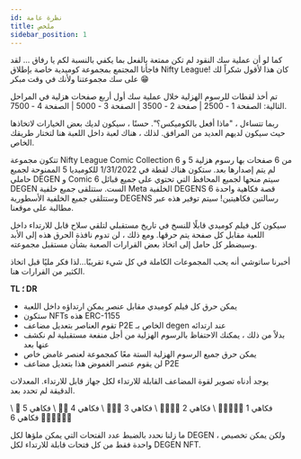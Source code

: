 ```yaml
---
id: نظرة عامة
title: ملخص
sidebar_position: 1
---
```


كما لو أن عملية سك النقود لم تكن ممتعة بالفعل بما يكفي بالنسبة لكم يا رفاق ... لقد فاجأنا المجتمع بمجموعة كوميدية خاصة بإطلاق Nifty League! كان هذا لأقول شكراً لك على سك مجموعتنا ولأنك في وقت مبكر 😁

تم أخذ لقطات للرسوم الهزلية خلال عملية سك أول أربع صفحات هزلية في المراحل التالية: الصفحة 1 - 2500 | صفحة 2 - 3500 | الصفحة 3 - 5000 | الصفحة 4 - 7500.

ربما تتساءل ، "ماذا أفعل بالكوميكس؟". حسنًا ، سيكون لديك بعض الخيارات لاتخاذها حيث سيكون لديهم العديد من المرافق. لذلك ، هناك لعبة داخل اللعبة هنا لتختار طريقك الخاص.

تتكون مجموعة Nifty League Comic Collection من 6 صفحات بها رسوم هزلية 5 و 6 لم يتم إصدارها بعد. ستكون هناك لقطة في 1/31/2022 للكوميديا 5 الممنوحة لجميع حاملي DEGEN و Comic 6 سيتم منحها لجميع المحافظ التي تحتوي على جميع قبائل DEGEN الست. ستتلقى جميع خلفية Meta الخلفية DEGENS قصة فكاهية واحدة 6 وستتلقى جميع الخلفية الأسطورية DEGENS رسالتين فكاهيتين! سيتم توفير هذه عبر مطالبة على موقعنا.

سيكون كل فيلم كوميدي قابلًا للنسخ في تاريخ مستقبلي لتلقي سلاح قابل للارتداء داخل اللعبة مقابل كل صفحة يتم حرقها. ومع ذلك ، لن تدوم نافذة الحرق هذه إلى الأبد وسيضطر كل حامل إلى اتخاذ بعض القرارات الصعبة بشأن مستقبل مجموعته.

أخبرنا ساتوشي أنه يحب المجموعات الكاملة في كل شيء تقريبًا…لذا فكر مليًا قبل اتخاذ الكثير من القرارات هنا.

**TL ؛ DR**

- يمكن حرق كل فيلم كوميدي مقابل عنصر يمكن ارتداؤه داخل اللعبة
- ستكون NFTs هذه ERC-1155
- تقوم العناصر بتعديل مضاعف P2E الخاص بـ degen عند ارتدائه
- بدلاً من ذلك ، يمكنك الاحتفاظ بالرسوم الهزلية من أجل منفعة مستقبلية لم نكشف عنها بعد
- يمكن حرق جميع الرسوم الهزلية الستة معًا كمجموعة لعنصر غامض خاص
- لن يقوم عنصر الغموض هذا بتعديل مضاعف P2E

يوجد أدناه تصوير لقوة المضاعف القابلة للارتداء لكل جهاز قابل للارتداء. المعدلات الدقيقة لم تحدد بعد.

فكاهي 1 💪💪💪💪💪 \ فكاهي 2 💪💪💪💪 \ فكاهي 3 💪💪💪 \ فكاهي 4 💪💪 \ فكاهي 5 💪 \ فكاهي 6 💪💪💪💪💪💪


ما زلنا نحدد بالضبط عدد الفتحات التي يمكن ملؤها لكل DEGEN ، ولكن يمكن تخصيص واحدة فقط من كل فتحات قابلة للارتداء لكل DEGEN NFT. 
